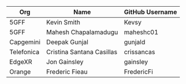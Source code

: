 | Org                    | Name                   | GitHub Username             |
| -----------------------| -----------------------|-----------------------------|
| 5GFF| Kevin Smith | Kevsy |  
| 5GFF | Mahesh Chapalamadugu | maheshc01 |
| Capgemini | Deepak Gunjal | gunjald |
| Telefonica | Cristina Santana Casillas | crissancas |
| EdgeXR | Jon Gainsley | gainsley |
| Orange | Frederic Fieau | FredericFi |
